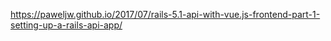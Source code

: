 https://paweljw.github.io/2017/07/rails-5.1-api-with-vue.js-frontend-part-1-setting-up-a-rails-api-app/